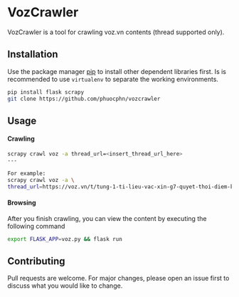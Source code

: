 # VozCrawler

VozCrawler is a tool for crawling voz.vn contents (thread supported only).

## Installation

Use the package manager [pip](https://pip.pypa.io/en/stable/) to install other dependent libraries first. Is is recommended to use `virtualenv` to separate the working environments.

```bash
pip install flask scrapy
git clone https://github.com/phuocphn/vozcrawler 
```

## Usage
#### Crawling

```bash
scrapy crawl voz -a thread_url=<insert_thread_url_here>
---

For example:
scrapy crawl voz -a \ 
thread_url=https://voz.vn/t/tung-1-ti-lieu-vac-xin-g7-quyet-thoi-diem-ket-lieu-covid-19.321787/
```

#### Browsing
After you finish crawling, you can view the content by executing the following command
```bash
export FLASK_APP=voz.py && flask run
```


## Contributing
Pull requests are welcome. For major changes, please open an issue first to discuss what you would like to change.



